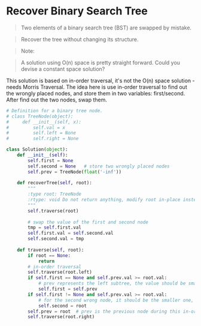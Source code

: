 # Recover Binary Search Tree

> Two elements of a binary search tree (BST) are swapped by mistake.

> Recover the tree without changing its structure.

> Note:

> A solution using O(n) space is pretty straight forward. Could you devise a constant space solution?

This solution is based on in-order traversal, it's not the O(n) space solution - needs Morris Traversal. The idea here is use in-order traversal to find out the wrongly placed nodes, and store them in two variables: first/second. After find out the two nodes, swap them.

```Python
# Definition for a binary tree node.
# class TreeNode(object):
#     def __init__(self, x):
#         self.val = x
#         self.left = None
#         self.right = None

class Solution(object):
    def __init__(self):
        self.first = None
        self.second = None   # store two wrongly placed nodes
        self.prev = TreeNode(float('-inf'))
    
    def recoverTree(self, root):
        """
        :type root: TreeNode
        :rtype: void Do not return anything, modify root in-place instead.
        """
        self.traverse(root)
        
        # swap the value of the first and second node
        tmp = self.first.val
        self.first.val = self.second.val
        self.second.val = tmp
    
    def traverse(self, root):
        if root == None:
            return
        # in-order traversal
        self.traverse(root.left)
        if self.first == None and self.prev.val >= root.val:
            # prev represents the left subtree, the value should be smaller than root
            self.first = self.prev
        if self.first != None and self.prev.val >= root.val:
            # for the second wrong node, it should be the smaller one, because we anticipate the root to be larger
            self.second = root
        self.prev = root  # prev is the previous node during this in-order traversal
        self.traverse(root.right)
```

